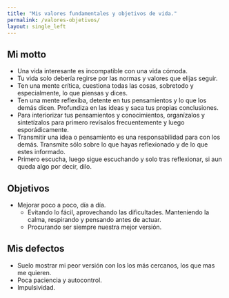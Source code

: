 ```yaml
---
title: "Mis valores fundamentales y objetivos de vida."
permalink: /valores-objetivos/
layout: single_left
---
```


## Mi motto
- Una vida interesante es incompatible con una vida cómoda.
- Tu vida solo debería regirse por las normas y valores que elijas seguir.
- Ten una mente crítica, cuestiona todas las cosas, sobretodo y especialmente, lo que piensas y dices.
- Ten una mente reflexiba, detente en tus pensamientos y lo que los demás dicen. Profundiza en las ideas y saca tus propias conclusiones.
- Para interiorizar tus pensamientos y conocimientos, organízalos y sintetízalos para primero revísalos frecuentemente y luego esporádicamente.
- Transmitir una idea o pensamiento es una responsabilidad para con los demás. Transmite sólo sobre lo que hayas reflexionado y de lo que estes informado.
- Primero escucha, luego sigue escuchando y solo tras reflexionar, si aun queda algo por decir, dilo.

## Objetivos

- Mejorar poco a poco, día a día. 
  - Evitando lo fácil, aprovechando las dificultades. Manteniendo la calma, respirando y pensando antes de actuar.
  - Procurando ser siempre nuestra mejor versión.

## Mis defectos

- Suelo mostrar mi peor versión con los los más cercanos, los que mas me quieren.
- Poca paciencia y autocontrol.
- Impulsividad.
